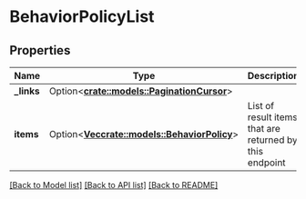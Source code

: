 # BehaviorPolicyList

## Properties

Name | Type | Description | Notes
------------ | ------------- | ------------- | -------------
**_links** | Option<[**crate::models::PaginationCursor**](PaginationCursor.md)> |  | [optional]
**items** | Option<[**Vec<crate::models::BehaviorPolicy>**](BehaviorPolicy.md)> | List of result items that are returned by this endpoint | [optional]

[[Back to Model list]](../README.md#documentation-for-models) [[Back to API list]](../README.md#documentation-for-api-endpoints) [[Back to README]](../README.md)



